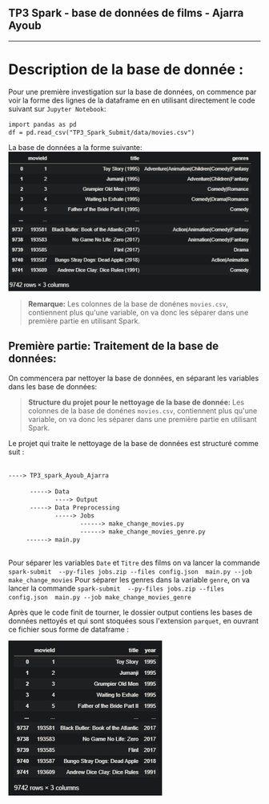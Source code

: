 ## TP3 Spark - base de données de films - Ajarra Ayoub
----------------------
# Description de la base de donnée : 


Pour une première investigation sur la base de données, on commence par voir la forme des lignes de la dataframe en en utilisant directement le code suivant sur `Jupyter Notebook`:
```
import pandas as pd
df = pd.read_csv("TP3_Spark_Submit/data/movies.csv")
```

La base de données a la forme suivante: 
![data preprocessing](data_investigation.PNG)

> **Remarque:** 
Les colonnes de la base de donénes `movies.csv`, contiennent plus qu'une variable, on va donc les séparer dans une première partie en utilisant Spark.

## Première partie: Traitement de la base de données: 

On commencera par nettoyer la base de données, en séparant les variables dans les base de données:

> **Structure du projet pour le nettoyage de la base de donnée:** 
Les colonnes de la base de donénes `movies.csv`, contiennent plus qu'une variable, on va donc les séparer dans une première partie en utilisant Spark.

Le projet qui traite le nettoyage de la base de données est structuré comme suit :

```

----> TP3_spark_Ayoub_Ajarra     

      -----> Data      
             ----> Output  
      -----> Data Preprocessing
             -----> Jobs
                    ------> make_change_movies.py
                    ------> make_change_movies_genre.py
     ------> main.py     
      
```

Pour séparer les variables  `Date` et  `Titre` des films on va lancer la commande `spark-submit  --py-files jobs.zip --files config.json  main.py --job make_change_movies`
Pour séparer les genres dans la variable `genre`,  on va lancer la commande `spark-submit  --py-files jobs.zip --files config.json  main.py --job make_change_movies_genre`

Après que le code finit de tourner, le dossier output contiens les bases de données nettoyés et qui sont stoquées sous l'extension `parquet`, en ouvrant ce fichier sous forme de dataframe :

![dataset final](movies_cleaned.PNG)
